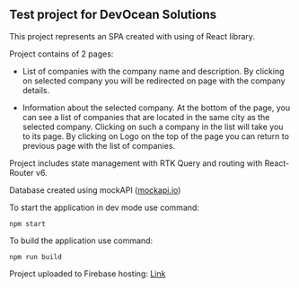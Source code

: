 ## Test project for DevOcean Solutions

This project represents an SPA created with using of React library.

Project contains of 2 pages:

- List of companies with the company name and description. By clicking on selected company you will be redirected on page with the company details.

- Information about the selected company. At the bottom of the page, you can see a list of companies that are located in the same city as the selected company. Clicking on such a company in the list will take you to its page. By clicking on Logo on the top of the page you can return to previous page with the list of companies.

Project includes state management with RTK Query and routing with React-Router v6.

Database created using mockAPI ([mockapi.io](https://mockapi.io))

To start the application in dev mode use command:

```
npm start
```

To build the application use command:

```
npm run build
```

Project uploaded to Firebase hosting: [Link](https://dev-ocean-test.web.app)
